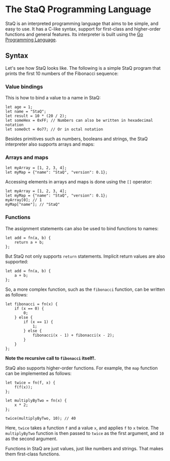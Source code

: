 # The StaQ Programming Language

StaQ is an interpreted programming language that aims to be simple, and easy to use. It has a C-like syntax, support for first-class and higher-order functions and general features. Its interpreter is built using the [Go Programming Language](https://golang.org/).

## Syntax

Let's see how StaQ looks like. The following is a simple StaQ program that prints the first 10 numbers of the Fibonacci sequence:

### Value bindings

This is how to bind a value to a name in StaQ:

```
let age = 1;
let name = "StaQ";
let result = 10 * (20 / 2);
let someHex = 0xFF; // Numbers can also be written in hexadecimal notation
let someOct = 0o77; // Or in octal notation
```

Besides primitives such as numbers, booleans and strings, the StaQ interpreter also supports arrays and maps:

### Arrays and maps

```
let myArray = [1, 2, 3, 4];
let myMap = {"name": "StaQ", "version": 0.1};
```

Accessing elements in arrays and maps is done using the `[]` operator:

```
let myArray = [1, 2, 3, 4];
let myMap = {"name": "StaQ", "version": 0.1};
myArray[0]; // 1
myMap["name"]; // "StaQ"
```

### Functions

The assignment statements can also be used to bind functions to names:

```
let add = fn(a, b) {
    return a + b;
};
```

But StaQ not only supports `return` statements. Implicit return values are also supported:

```
let add = fn(a, b) {
    a + b;
};
```

So, a more complex function, such as the `fibonacci` function, can be written as follows:

```
let fibonacci = fn(x) {
    if (x == 0) {
        0;
    } else {
        if (x == 1) {
            1;
        } else {
            fibonacci(x - 1) + fibonacci(x - 2);
        }
    }
};
```

**Note the recursive call to `fibonacci` itself!.**

StaQ also supports higher-order functions. For example, the `map` function can be implemented as follows:

```
let twice = fn(f, x) {
    f(f(x));
};

let multiplyByTwo = fn(x) {
    x * 2;
};

twice(multiplyByTwo, 10); // 40
```

Here, `twice` takes a function `f` and a value `x`, and applies `f` to `x` twice. The `multiplyByTwo` function is then passed to `twice` as the first argument, and `10` as the second argument.

Functions in StaQ are just values, just like numbers and strings. That makes them first-class functions.
